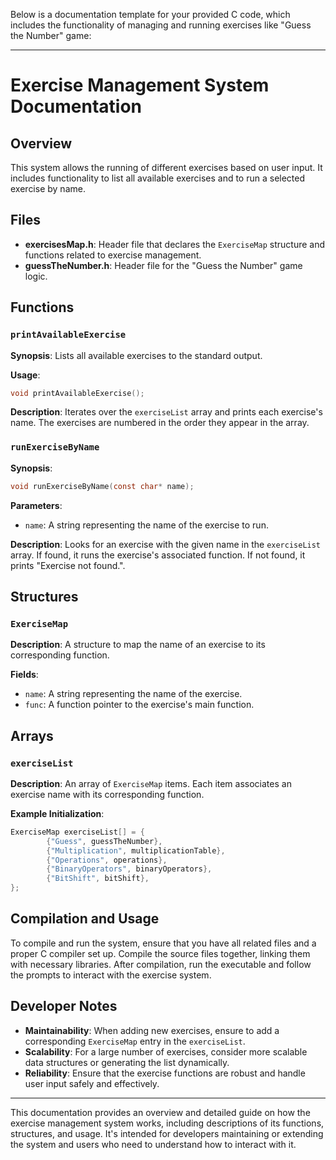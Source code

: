 Below is a documentation template for your provided C code, which includes the functionality of managing and running exercises like "Guess the Number" game:

---

# Exercise Management System Documentation

## Overview

This system allows the running of different exercises based on user input. It includes functionality to list all available exercises and to run a selected exercise by name.

## Files

- **exercisesMap.h**: Header file that declares the `ExerciseMap` structure and functions related to exercise management.
- **guessTheNumber.h**: Header file for the "Guess the Number" game logic.

## Functions

### `printAvailableExercise`

**Synopsis**: Lists all available exercises to the standard output.

**Usage**:
```c
void printAvailableExercise();
```

**Description**: Iterates over the `exerciseList` array and prints each exercise's name. The exercises are numbered in the order they appear in the array.

### `runExerciseByName`

**Synopsis**:
```c
void runExerciseByName(const char* name);
```

**Parameters**:
- `name`: A string representing the name of the exercise to run.

**Description**: Looks for an exercise with the given name in the `exerciseList` array. If found, it runs the exercise's associated function. If not found, it prints "Exercise not found.".

## Structures

### `ExerciseMap`

**Description**: A structure to map the name of an exercise to its corresponding function.

**Fields**:
- `name`: A string representing the name of the exercise.
- `func`: A function pointer to the exercise's main function.

## Arrays

### `exerciseList`

**Description**: An array of `ExerciseMap` items. Each item associates an exercise name with its corresponding function.

**Example Initialization**:
```c
ExerciseMap exerciseList[] = {
        {"Guess", guessTheNumber},
        {"Multiplication", multiplicationTable},
        {"Operations", operations},
        {"BinaryOperators", binaryOperators},
        {"BitShift", bitShift},
};
```

## Compilation and Usage

To compile and run the system, ensure that you have all related files and a proper C compiler set up. Compile the source files together, linking them with necessary libraries. After compilation, run the executable and follow the prompts to interact with the exercise system.

## Developer Notes

- **Maintainability**: When adding new exercises, ensure to add a corresponding `ExerciseMap` entry in the `exerciseList`.
- **Scalability**: For a large number of exercises, consider more scalable data structures or generating the list dynamically.
- **Reliability**: Ensure that the exercise functions are robust and handle user input safely and effectively.

---

This documentation provides an overview and detailed guide on how the exercise management system works, including descriptions of its functions, structures, and usage. It's intended for developers maintaining or extending the system and users who need to understand how to interact with it.